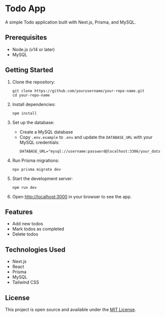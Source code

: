 # Todo App

A simple Todo application built with Next.js, Prisma, and MySQL.

## Prerequisites

- Node.js (v14 or later)
- MySQL

## Getting Started

1. Clone the repository:
   ```
   git clone https://github.com/yourusername/your-repo-name.git
   cd your-repo-name
   ```

2. Install dependencies:
   ```
   npm install
   ```

3. Set up the database:
   - Create a MySQL database
   - Copy `.env.example` to `.env` and update the `DATABASE_URL` with your MySQL credentials:
     ```
     DATABASE_URL="mysql://username:password@localhost:3306/your_database_name"
     ```

4. Run Prisma migrations:
   ```
   npx prisma migrate dev
   ```

5. Start the development server:
   ```
   npm run dev
   ```

6. Open [http://localhost:3000](http://localhost:3000) in your browser to see the app.

## Features

- Add new todos
- Mark todos as completed
- Delete todos

## Technologies Used

- Next.js
- React
- Prisma
- MySQL
- Tailwind CSS

## License

This project is open source and available under the [MIT License](LICENSE).
